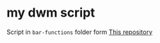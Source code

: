 # my dwm script 

Script in `bar-functions` folder form [This repository](https://github.com/joestandring/dwm-bar)

